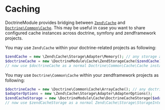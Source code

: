 # Caching

DoctrineModule provides bridging between 
[`Zend\Cache`](https://github.com/zendframework/zf2/tree/master/library/Zend/Cache)
and [`Doctrine\Common\Cache`](https://github.com/doctrine/common/tree/master/lib/Doctrine/Common/Cache).
This may be useful in case you want to share configured cache instances across doctrine, symfony
and zendframework projects.

You may use `Zend\Cache` within your doctrine-related projects as following:

```php
$zendCache = new \Zend\Cache\Storage\Adapter\Memory(); // any storage adapter is OK here
$doctrineCache = new \DoctrineModule\Cache\ZendStorageCache($zendCache);
// now use $doctrineCache as a normal Doctrine\Common\Cache\Cache instance
```

You may use `Doctrine\Common\Cache` within your zendframework projects as following:

```php
$doctrineCache = new \Doctrine\Common\Cache\ArrayCache(); // any doctrine cache is OK here
$adapterOptions = new \Zend\Cache\Storage\Adapter\AdapterOptions();
$zendCacheStorage = new \DoctrineModule\Cache\DoctrineCacheStorage($adapterOptions, $doctrineCache);
// now use $zendCacheStorage as a normal Zend\Cache\Storage\StorageInterface instance.
```